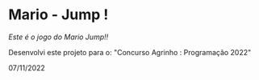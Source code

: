 # Mario - Jump !
*Este é o jogo do Mario Jump!!*

Desenvolvi este projeto para o:
"Concurso Agrinho : Programação 2022"

07/11/2022
